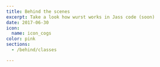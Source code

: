 ```yaml
---
title: Behind the scenes
excerpt: Take a look how wurst works in Jass code (soon)
date: 2017-06-30
icon:
  name: icon_cogs
color: pink
sections:
  - /behind/classes

---
```

